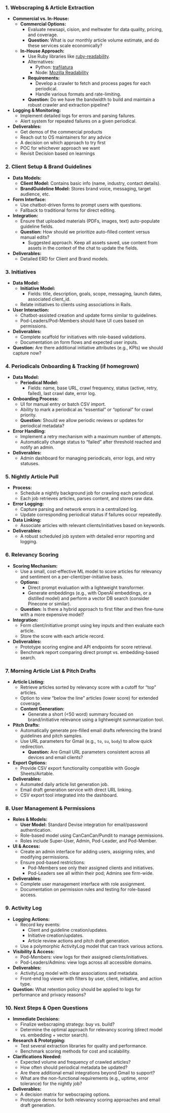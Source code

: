 
### 1. Webscraping & Article Extraction  
- **Commercial vs. In-House:**  
  - **Commercial Options:**  
    - Evaluate newsapi, cision, and meltwater for data quality, pricing, and coverage.  
    - **Question:** What is our monthly article volume estimate, and do these services scale economically?  
  - **In-House Approach:**  
    - Use Ruby libraries like [ruby-readability](https://github.com/cantino/ruby-readability).  
    - Alternatives:  
      - Python: [trafilatura](https://github.com/adbar/trafilatura)  
      - Node: [Mozilla Readability](https://github.com/mozilla/readability)  
    - **Requirements:**  
      - Develop a crawler to fetch and process pages for each periodical.  
      - Handle various formats and rate-limiting.  
    - **Question:** Do we have the bandwidth to build and maintain a robust crawler and extraction pipeline?  
- **Logging & Monitoring:**  
  - Implement detailed logs for errors and parsing failures.  
  - Alert system for repeated failures on a given periodical.  
- **Deliverables:**
  - Get demos of the commercial products
  - Reach out to OS maintainers for any advice
  - A decision on which approach to try first
  - POC for whichever approach we want
  - Revisit Decision based on learnings

### 2. Client Setup & Brand Guidelines  
- **Data Models:**  
  - **Client Model:** Contains basic info (name, industry, contact details).  
  - **BrandGuideline Model:** Stores brand voice, messaging, target audience, etc.  
- **Form Interface:**  
  - Use chatbot-driven forms to prompt users with questions.  
  - Fallback to traditional forms for direct editing.  
- **Integration:**  
  - Ensure that uploaded materials (PDFs, images, text) auto-populate guideline fields.  
  - **Question:** How should we prioritize auto-filled content versus manual edits?
    - Suggested approach. Keep all assets saved, use content from assets in the context of the chat to update the fields. 
- **Deliverables:**  
  - Detailed ERD for Client and Brand models.  

### 3. Initiatives  
- **Data Model:**  
  - **Initiative Model:**  
    - Fields: title, description, goals, scope, messaging, launch dates, associated client_id.  
  - Relate initiatives to clients using associations in Rails.
- **User Interaction:**  
  - Chatbot-assisted creation and update forms similar to guidelines.  
  - Pod-Leaders/Pod-Members should have UI cues based on permissions.  
- **Deliverables:**  
  - Complete scaffold for initiatives with role-based validations.  
  - Documentation on form flows and expected user inputs.
- **Question:** Are there additional initiative attributes (e.g., KPIs) we should capture now?

### 4. Periodicals Onboarding & Tracking (if homegrown)
- **Data Model:**  
  - **Periodical Model:**  
    - Fields: name, base URL, crawl frequency, status (active, retry, failed), last crawl date, error log.  
- **Onboarding Process:**  
  - UI for manual entry or batch CSV import.  
  - Ability to mark a periodical as “essential” or “optional” for crawl priority.  
  - **Question:** Should we allow periodic reviews or updates for periodical metadata?  
- **Error Handling:**  
  - Implement a retry mechanism with a maximum number of attempts.  
  - Automatically change status to “failed” after threshold reached and notify an admin.  
- **Deliverables:**  
  - Admin dashboard for managing periodicals, error logs, and retry statuses.

### 5. Nightly Article Pull  
- **Process:**  
  - Schedule a nightly background job for crawling each periodical.  
  - Each job retrieves articles, parses content, and stores raw data.  
- **Error Logging:**  
  - Capture parsing and network errors in a centralized log.  
  - Update corresponding periodical status if failures occur repeatedly.  
- **Data Linking:**  
  - Associate articles with relevant clients/initiatives based on keywords.  
- **Deliverables:**  
  - A robust scheduled job system with detailed error reporting and logging.

### 6. Relevancy Scoring  
- **Scoring Mechanism:**  
  - Use a small, cost-effective ML model to score articles for relevancy and sentiment on a per-client/per-initiative basis.  
  - **Options:**  
    - Direct prompt evaluation with a lightweight transformer.  
    - Generate embeddings (e.g., with OpenAI embeddings, or a distilled model) and perform a vector DB search (consider Pinecone or similar).  
  - **Question:** Is there a hybrid approach to first filter and then fine-tune with a more expensive model?  
- **Integration:**  
  - Form client/initiative prompt using key inputs and then evaluate each article.  
  - Store the score with each article record.  
- **Deliverables:**  
  - Prototype scoring engine and API endpoints for score retrieval.  
  - Benchmark report comparing direct prompt vs. embedding-based search.

### 7. Morning Article List & Pitch Drafts  
- **Article Listing:**  
  - Retrieve articles sorted by relevancy score with a cutoff for “top” articles.  
  - Option to view “below the line” articles (lower score) for extended coverage.  
  - **Content Generation:**  
    - Generate a short (<50 word) summary focused on brand/initiative relevance using a lightweight summarization tool.  
- **Pitch Drafts:**  
  - Automatically generate pre-filled email drafts referencing the brand guidelines and pitch samples.  
  - Use URL parameters for Gmail (e.g., `to`, `su`, `body`) to allow quick redirection.  
    - **Question:** Are Gmail URL parameters consistent across all devices and email clients?  
- **Export Options:**  
  - Provide CSV export functionality compatible with Google Sheets/Airtable.  
- **Deliverables:**  
  - Automated daily article list generation job.  
  - Email draft generation service with direct URL linking.  
  - CSV export tool integrated into the dashboard.

### 8. User Management & Permissions  
- **Roles & Models:**  
  - **User Model:** Standard Devise integration for email/password authentication.  
  - Role-based model using CanCanCan/Pundit to manage permissions.  
  - Roles include Super-User, Admin, Pod-Leader, and Pod-Member.  
- **UI & Access:**  
  - Create an admin interface for adding users, assigning roles, and modifying permissions.  
  - Ensure pod-based restrictions:  
    - Pod-Members see only their assigned clients and initiatives.  
    - Pod-Leaders see all within their pod; Admins see firm-wide.  
- **Deliverables:**  
  - Complete user management interface with role assignment.  
  - Documentation on permission rules and testing for role-based access.

### 9. Activity Log  
- **Logging Actions:**  
  - Record key events:  
    - Client and guideline creation/updates.  
    - Initiative creation/updates.  
    - Article review actions and pitch draft generation.  
  - Use a polymorphic ActivityLog model that can track various actions.  
- **Visibility & Access:**  
  - Pod-Members: view logs for their assigned clients/initiatives.  
  - Pod-Leaders/Admins: view logs across all accessible domains.  
- **Deliverables:**  
  - ActivityLog model with clear associations and metadata.  
  - Front-end log viewer with filters by user, client, initiative, and action type.
- **Question:** What retention policy should be applied to logs for performance and privacy reasons?


### 10. Next Steps & Open Questions  
- **Immediate Decisions:**  
  - Finalize webscraping strategy: buy vs. build?  
  - Determine the optimal approach for relevancy scoring (direct model vs. embedding + vector search).  
- **Research & Prototyping:**  
  - Test several extraction libraries for quality and performance.  
  - Benchmark scoring methods for cost and scalability.  
- **Clarifications Needed:**  
  - Expected volume and frequency of crawled articles?  
  - How often should periodical metadata be updated?  
  - Are there additional email integrations beyond Gmail to support?  
  - What are the non-functional requirements (e.g., uptime, error tolerance) for the nightly job?  
- **Deliverables:**  
  - A decision matrix for webscraping options.  
  - Prototype demos for both relevancy scoring approaches and email draft generation.
